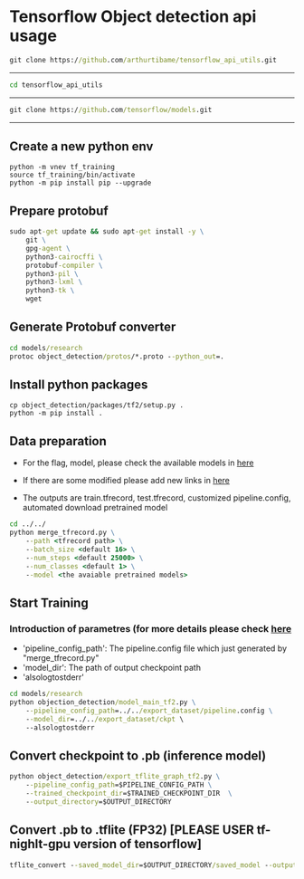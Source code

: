 # Tensorflow Object detection api usage


```cmd
git clone https://github.com/arthurtibame/tensorflow_api_utils.git
```
---
```cmd
cd tensorflow_api_utils
```
---

```cmd
git clone https://github.com/tensorflow/models.git
```
---
## Create a new python env
```
python -m vnev tf_training
source tf_training/bin/activate
python -m pip install pip --upgrade
```
## Prepare protobuf
```cmd
sudo apt-get update && sudo apt-get install -y \
    git \
    gpg-agent \
    python3-cairocffi \
    protobuf-compiler \
    python3-pil \
    python3-lxml \
    python3-tk \
    wget
```
## Generate Protobuf converter
```cmd
cd models/research
protoc object_detection/protos/*.proto --python_out=.
```
## Install python packages
```
cp object_detection/packages/tf2/setup.py .
python -m pip install .
```

## Data preparation
- For the flag, model, please check the available models in [here](https://github.com/tensorflow/models/blob/master/research/object_detection/g3doc/tf2_detection_zoo.md)

- If there are some modified please add new links in [here](https://github.com/arthurtibame/tensorflow_api_utils/blob/main/utils/models.json)

- The outputs are train.tfrecord, test.tfrecord, customized pipeline.config, automated download pretrained model

```cmd
cd ../../
python merge_tfrecord.py \
	--path <tfrecord path> \
	--batch_size <default 16> \
	--num_steps <default 25000> \
	--num_classes <default 1> \
	--model <the avaiable pretrained models>

```
## Start Training

### Introduction of parametres (for more details please check [here](https://github.com/tensorflow/models/blob/master/research/object_detection/model_main_tf2.py)
- 'pipeline_config_path': The pipeline.config file which just generated by "merge_tfrecord.py"
- 'model_dir': The path of output checkpoint path
- 'alsologtostderr'

```cmd
cd models/research
python objection_detection/model_main_tf2.py \
	--pipeline_config_path=../../export_dataset/pipeline.config \
	--model_dir=../../export_dataset/ckpt \ 
	--alsologtostderr
```

## Convert checkpoint to .pb (inference model)

```cmd
python object_detection/export_tflite_graph_tf2.py \
	--pipeline_config_path=$PIPELINE_CONFIG_PATH \
	--trained_checkpoint_dir=$TRAINED_CHECKPOINT_DIR  \
	--output_directory=$OUTPUT_DIRECTORY
```

## Convert .pb to .tflite (FP32) [PLEASE USER tf-nighlt-gpu version of tensorflow]
```cmd
tflite_convert --saved_model_dir=$OUTPUT_DIRECTORY/saved_model --output_file=$OUTPUT_DIRECTORY/detect.tflite
```



